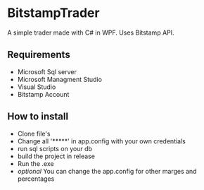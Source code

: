 # BitstampTrader
A simple trader made with C# in WPF. Uses Bitstamp API. 

## Requirements
  - Microsoft Sql server
  - Microsoft Managment Studio
  - Visual Studio
  - Bitstamp Account
  
## How to install
  - Clone file's 
  - Change all '*****' in app.config with your own credentials
  - run sql scripts on your db
  - build the project in release
  - Run the .exe
  - *optional* You can change the app.config for other marges and percentages
  
  
